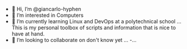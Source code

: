 - 👋 Hi, I’m @giancarlo-hyphen
- 👀 I’m interested in Computers
- 🌱 I’m currently learning Linux and DevOps at a polytechnical school ...
This is my personal toolbox of scripts and information that is nice to have at hand.
- 💞️ I’m looking to collaborate on don't know yet ...
-...

<!---
giancarlo-hyphen/giancarlo-hyphen is a ✨ special ✨ repository because its `README.md` (this file) appears on your GitHub profile.
You can click the Preview link to take a look at your changes.
--->
